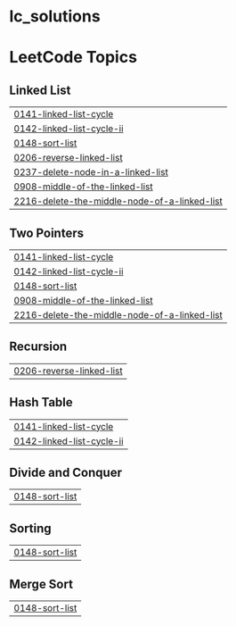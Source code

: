 # lc_solutions
<!---LeetCode Topics Start-->
# LeetCode Topics
## Linked List
|  |
| ------- |
| [0141-linked-list-cycle](https://github.com/poojareddy005/lc_solutions/tree/master/0141-linked-list-cycle) |
| [0142-linked-list-cycle-ii](https://github.com/poojareddy005/lc_solutions/tree/master/0142-linked-list-cycle-ii) |
| [0148-sort-list](https://github.com/poojareddy005/lc_solutions/tree/master/0148-sort-list) |
| [0206-reverse-linked-list](https://github.com/poojareddy005/lc_solutions/tree/master/0206-reverse-linked-list) |
| [0237-delete-node-in-a-linked-list](https://github.com/poojareddy005/lc_solutions/tree/master/0237-delete-node-in-a-linked-list) |
| [0908-middle-of-the-linked-list](https://github.com/poojareddy005/lc_solutions/tree/master/0908-middle-of-the-linked-list) |
| [2216-delete-the-middle-node-of-a-linked-list](https://github.com/poojareddy005/lc_solutions/tree/master/2216-delete-the-middle-node-of-a-linked-list) |
## Two Pointers
|  |
| ------- |
| [0141-linked-list-cycle](https://github.com/poojareddy005/lc_solutions/tree/master/0141-linked-list-cycle) |
| [0142-linked-list-cycle-ii](https://github.com/poojareddy005/lc_solutions/tree/master/0142-linked-list-cycle-ii) |
| [0148-sort-list](https://github.com/poojareddy005/lc_solutions/tree/master/0148-sort-list) |
| [0908-middle-of-the-linked-list](https://github.com/poojareddy005/lc_solutions/tree/master/0908-middle-of-the-linked-list) |
| [2216-delete-the-middle-node-of-a-linked-list](https://github.com/poojareddy005/lc_solutions/tree/master/2216-delete-the-middle-node-of-a-linked-list) |
## Recursion
|  |
| ------- |
| [0206-reverse-linked-list](https://github.com/poojareddy005/lc_solutions/tree/master/0206-reverse-linked-list) |
## Hash Table
|  |
| ------- |
| [0141-linked-list-cycle](https://github.com/poojareddy005/lc_solutions/tree/master/0141-linked-list-cycle) |
| [0142-linked-list-cycle-ii](https://github.com/poojareddy005/lc_solutions/tree/master/0142-linked-list-cycle-ii) |
## Divide and Conquer
|  |
| ------- |
| [0148-sort-list](https://github.com/poojareddy005/lc_solutions/tree/master/0148-sort-list) |
## Sorting
|  |
| ------- |
| [0148-sort-list](https://github.com/poojareddy005/lc_solutions/tree/master/0148-sort-list) |
## Merge Sort
|  |
| ------- |
| [0148-sort-list](https://github.com/poojareddy005/lc_solutions/tree/master/0148-sort-list) |
<!---LeetCode Topics End-->